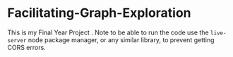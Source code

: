 # Facilitating-Graph-Exploration

This is my Final Year Project
. Note to be able to run the code use the ```live-server``` node package manager, or any similar library, to prevent getting CORS errors.
